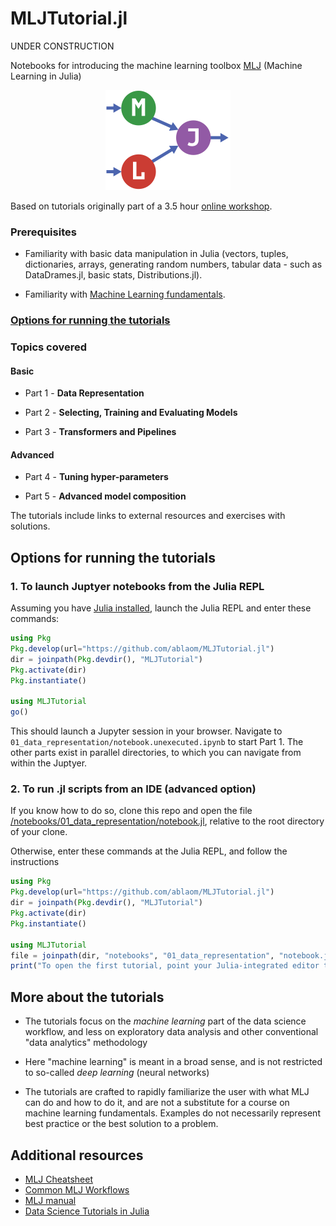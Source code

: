 # MLJTutorial.jl

UNDER CONSTRUCTION

Notebooks for introducing the machine learning toolbox
[MLJ](https://alan-turing-institute.github.io/MLJ.jl/dev/) (Machine
Learning in Julia) 

<div align="center">
	<img src="assets/MLJLogo2.svg" alt="MLJ" width="200">
</div>

Based on tutorials originally part of a 3.5 hour [online
workshop](https://github.com/ablaom/MachineLearningInJulia2020).

### Prerequisites

- Familiarity with basic data manipulation in Julia (vectors, tuples,
dictionaries, arrays, generating random numbers, tabular data - such
as DataDrames.jl, basic stats, Distributions.jl).

- Familiarity with [Machine Learning fundamentals](#more-about-the-tutorials). 

### [Options for running the tutorials](#options-for-running-the-tutorials)


### Topics covered

#### Basic

- Part 1 - **Data Representation**

- Part 2 - **Selecting, Training and Evaluating Models**

- Part 3 - **Transformers and Pipelines**

#### Advanced

- Part 4 - **Tuning hyper-parameters**

- Part 5 - **Advanced model composition** 

The tutorials include links to external resources and exercises with
solutions.


## Options for running the tutorials

### 1. To launch Juptyer notebooks from the Julia REPL

Assuming you have [Julia installed](https://julialang.org/downloads/),
launch the Julia REPL and enter these commands:

```julia
using Pkg
Pkg.develop(url="https://github.com/ablaom/MLJTutorial.jl")
dir = joinpath(Pkg.devdir(), "MLJTutorial")
Pkg.activate(dir)
Pkg.instantiate()

using MLJTutorial
go()

```

This should launch a Jupyter session in your browser. Navigate to
`01_data_representation/notebook.unexecuted.ipynb` to start Part 1. The other
parts exist in parallel directories, to which you can navigate from
within the Juptyer.


### 2. To run .jl scripts from an IDE (advanced option)

If you know how to do so, clone this repo and open the file
[/notebooks/01_data_representation/notebook.jl](/notebooks/01_data_representation/notebook.jl),
relative to the root directory of your clone.

Otherwise, enter these commands at the Julia REPL, and follow the instructions

```julia
using Pkg
Pkg.develop(url="https://github.com/ablaom/MLJTutorial.jl")
dir = joinpath(Pkg.devdir(), "MLJTutorial")
Pkg.activate(dir)
Pkg.instantiate()

using MLJTutorial
file = joinpath(dir, "notebooks", "01_data_representation", "notebook.jl")
print("To open the first tutorial, point your Julia-integrated editor to $file")
```

## More about the tutorials 

- The tutorials focus on the *machine learning* part of the data
  science workflow, and less on exploratory data analysis and other
  conventional "data analytics" methodology

- Here "machine learning" is meant in a broad sense, and is not
  restricted to so-called *deep learning* (neural networks)

- The tutorials are crafted to rapidly familiarize the user with what
  MLJ can do and how to do it, and are not a substitute for a course
  on machine learning fundamentals. Examples do not necessarily
  represent best practice or the best solution to a problem.


## Additional resources

- [MLJ Cheatsheet](https://alan-turing-institute.github.io/MLJ.jl/dev/mlj_cheatsheet/)
- [Common MLJ Workflows](https://alan-turing-institute.github.io/MLJ.jl/dev/common_mlj_workflows/)
- [MLJ manual](https://alan-turing-institute.github.io/MLJ.jl/dev/)
- [Data Science Tutorials in Julia](https://juliaai.github.io/DataScienceTutorials.jl/)


